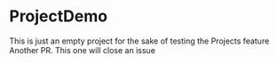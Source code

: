 # ProjectDemo
This is just an empty project for the sake of testing the Projects feature
Another PR. This one will close an issue
